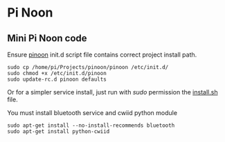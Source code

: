 Pi Noon
=======

Mini Pi Noon code
-----------------

Ensure [pinoon](pinoon) init.d script file contains correct project install path.

	sudo cp /home/pi/Projects/pinoon/pinoon /etc/init.d/  
	sudo chmod +x /etc/init.d/pinoon  
	sudo update-rc.d pinoon defaults  

Or for a simpler service install, just run with *sudo* permission the [install.sh](install.sh) file.


You must install bluetooth service and cwiid python module

	sudo apt-get install --no-install-recommends bluetooth  
	sudo apt-get install python-cwiid  
